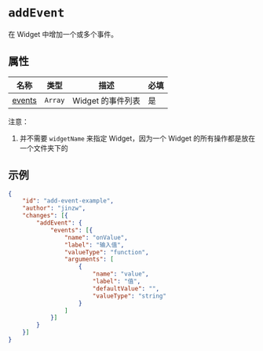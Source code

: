 # `addEvent`

在 Widget 中增加一个或多个事件。

## 属性

| 名称                  | 类型    | 描述              | 必填 |
| --------------------- | ------- | ----------------- | ---- |
| [events](./events.md) | `Array` | Widget 的事件列表 | 是   |

注意：

1.  并不需要 `widgetName` 来指定 Widget，因为一个 Widget 的所有操作都是放在一个文件夹下的

## 示例

```json
{
    "id": "add-event-example",
    "author": "jinzw",
    "changes": [{
        "addEvent": {
            "events": [{
                "name": "onValue",
                "label": "输入值",
                "valueType": "function",
                "arguments": [
                    {
                        "name": "value",
                        "label": "值",
                        "defaultValue": "",
                        "valueType": "string"
                    }
                ]
            }]
        }
    }]
}
```
